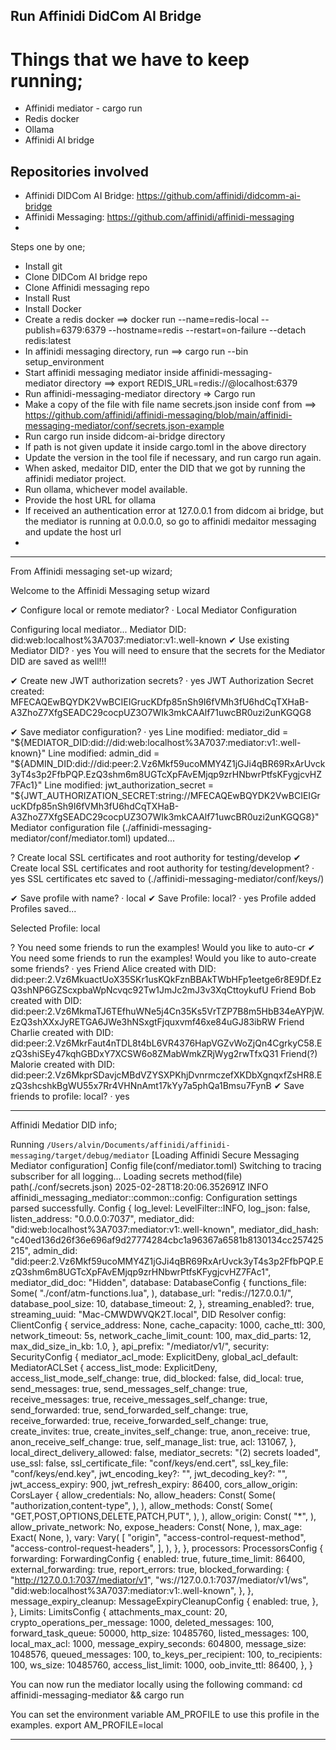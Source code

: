 ## Run Affinidi DidCom AI Bridge

# Things that we have to keep running;

- Affinidi mediator - cargo run
- Redis docker 
- Ollama
- Affinidi AI bridge 

## Repositories involved

- Affinidi DIDCom AI Bridge: https://github.com/affinidi/didcomm-ai-bridge
- Affinidi Messaging: https://github.com/affinidi/affinidi-messaging
- 

Steps one by one;

- Install git
- Clone DIDCom AI bridge repo
- Clone Affinidi messaging repo
- Install Rust 
- Install Docker
- Create a redis docker ==>  docker run --name=redis-local --publish=6379:6379 --hostname=redis --restart=on-failure --detach redis:latest
- In affinidi messaging directory, run ==> cargo run --bin setup_environment
- Start affinidi messaging mediator inside affinidi-messaging-mediator directory ==> export REDIS_URL=redis://@localhost:6379
- Run affinidi-messaging-mediator directory => Cargo run 
- Make a copy of the file with file name secrets.json inside conf from ==> https://github.com/affinidi/affinidi-messaging/blob/main/affinidi-messaging-mediator/conf/secrets.json-example
- Run cargo run inside didcom-ai-bridge directory 
- If path is not given update it inside cargo.toml in the above directory 
- Update the version in the tool file if necessary, and run cargo run again. 
- When asked, medaitor DID, enter the DID that we got by running the affinidi mediator project.
- Run ollama, whichever model available.
- Provide the host URL for ollama
- If received an authentication error at 127.0.0.1 from didcom ai bridge, but the mediator is running at 0.0.0.0, so go to affinidi medaitor messaging and update the host url
- 



----------------------------------------------------------------------------------------------------------------------------------------------------------------------------------------------
From Affinidi messaging set-up wizard;

Welcome to the Affinidi Messaging setup wizard

✔ Configure local or remote mediator? · Local Mediator Configuration

Configuring local mediator...
  Mediator DID: did:web:localhost%3A7037:mediator:v1:.well-known
✔ Use existing Mediator DID? · yes
  You will need to ensure that the secrets for the Mediator DID are saved as well!!!

✔ Create new JWT authorization secrets? · yes
   JWT Authorization Secret created:  MFECAQEwBQYDK2VwBCIEIGrucKDfp85nSh9I6fVMh3fU6hdCqTXHaB-A3ZhoZ7XfgSEADC29cocpUZ3O7WIk3mkCAAlf71uwcBR0uzi2unKGQG8

✔ Save mediator configuration? · yes
  Line modified: mediator_did = "${MEDIATOR_DID:did://did:web:localhost%3A7037:mediator:v1:.well-known}"
  Line modified: admin_did = "${ADMIN_DID:did://did:peer:2.Vz6Mkf59ucoMMY4Z1jGJi4qBR69RxArUvck3yT4s3p2FfbPQP.EzQ3shm6m8UGTcXpFAvEMjqp9zrHNbwrPtfsKFygjcvHZ7FAc1}"
  Line modified: jwt_authorization_secret = "${JWT_AUTHORIZATION_SECRET:string://MFECAQEwBQYDK2VwBCIEIGrucKDfp85nSh9I6fVMh3fU6hdCqTXHaB-A3ZhoZ7XfgSEADC29cocpUZ3O7WIk3mkCAAlf71uwcBR0uzi2unKGQG8}"
  Mediator configuration file (./affinidi-messaging-mediator/conf/mediator.toml) updated...

? Create local SSL certificates and root authority for testing/develop
✔ Create local SSL certificates and root authority for testing/development? · yes
  SSL certificates etc saved to (./affinidi-messaging-mediator/conf/keys/)

✔ Save profile with name? · local
✔ Save Profile: local? · yes
  Profile added
  Profiles saved...

  Selected Profile: local

? You need some friends to run the examples! Would you like to auto-cr
✔ You need some friends to run the examples! Would you like to auto-create some friends? · yes
  Friend Alice created with DID: did:peer:2.Vz6MkuactUoX35SKr1usKQkFznBBAkTWbHFp1eetge6r8E9Df.EzQ3shNP6GZScxpbaWpNcvqc92Tw1JmJc2mJ3v3XqCttoykufU
  Friend Bob created with DID: did:peer:2.Vz6MkmaTJ6TEfhuWNe5j4Cn35Ks5VrTZP7B8m5HbB34eAYPjW.EzQ3shXXxJyRETGA6JWe3hNSxgtFjquxvmf46xe84uGJ83ibRW
  Friend Charlie created with DID: did:peer:2.Vz6MkrFaut4nTDL8t4bL6VR4376HapVGZvWoZjQn4CgrkyC58.EzQ3shiSEy47kqhGBDxY7XCSW6o8ZMabWmkZRjWyg2rwTfxQ31
  Friend(?) Malorie created with DID: did:peer:2.Vz6MkprSDavjcMBdVZYSXPKhjDvnrmczefXKDbXgnqxfZsHR8.EzQ3shcshkBgWU55x7Rr4VHNnAmt17kYy7a5phQa1Bmsu7FynB
✔ Save friends to profile: local? · yes

----------------------------------------------------------------------------------------------------------------------------------------------------------------------------------------------

Affinidi Medatior DID info;

 Running `/Users/alvin/Documents/affinidi/affinidi-messaging/target/debug/mediator`
[Loading Affinidi Secure Messaging Mediator configuration]
Config file(conf/mediator.toml)
Switching to tracing subscriber for all logging...
Loading secrets method(file) path(./conf/secrets.json)
2025-02-28T18:20:06.352691Z  INFO affinidi_messaging_mediator::common::config: Configuration settings parsed successfully.
Config {
    log_level: LevelFilter::INFO,
    log_json: false,
    listen_address: "0.0.0.0:7037",
    mediator_did: "did:web:localhost%3A7037:mediator:v1:.well-known",
    mediator_did_hash: "c40ed136d26f36e696af9d27774284cbc1a96367a6581b8130134cc257425215",
    admin_did: "did:peer:2.Vz6Mkf59ucoMMY4Z1jGJi4qBR69RxArUvck3yT4s3p2FfbPQP.EzQ3shm6m8UGTcXpFAvEMjqp9zrHNbwrPtfsKFygjcvHZ7FAc1",
    mediator_did_doc: "Hidden",
    database: DatabaseConfig {
        functions_file: Some(
            "./conf/atm-functions.lua",
        ),
        database_url: "redis://127.0.0.1/",
        database_pool_size: 10,
        database_timeout: 2,
    },
    streaming_enabled?: true,
    streaming_uuid: "Mac-CMWDWVQK2T.local",
    DID Resolver config: ClientConfig {
        service_address: None,
        cache_capacity: 1000,
        cache_ttl: 300,
        network_timeout: 5s,
        network_cache_limit_count: 100,
        max_did_parts: 12,
        max_did_size_in_kb: 1.0,
    },
    api_prefix: "/mediator/v1/",
    security: SecurityConfig {
        mediator_acl_mode: ExplicitDeny,
        global_acl_default: MediatorACLSet {
            access_list_mode: ExplicitDeny,
            access_list_mode_self_change: true,
            did_blocked: false,
            did_local: true,
            send_messages: true,
            send_messages_self_change: true,
            receive_messages: true,
            receive_messages_self_change: true,
            send_forwarded: true,
            send_forwarded_self_change: true,
            receive_forwarded: true,
            receive_forwarded_self_change: true,
            create_invites: true,
            create_invites_self_change: true,
            anon_receive: true,
            anon_receive_self_change: true,
            self_manage_list: true,
            acl: 131067,
        },
        local_direct_delivery_allowed: false,
        mediator_secrets: "(2) secrets loaded",
        use_ssl: false,
        ssl_certificate_file: "conf/keys/end.cert",
        ssl_key_file: "conf/keys/end.key",
        jwt_encoding_key?: "<hidden>",
        jwt_decoding_key?: "<hidden>",
        jwt_access_expiry: 900,
        jwt_refresh_expiry: 86400,
        cors_allow_origin: CorsLayer {
            allow_credentials: No,
            allow_headers: Const(
                Some(
                    "authorization,content-type",
                ),
            ),
            allow_methods: Const(
                Some(
                    "GET,POST,OPTIONS,DELETE,PATCH,PUT",
                ),
            ),
            allow_origin: Const(
                "*",
            ),
            allow_private_network: No,
            expose_headers: Const(
                None,
            ),
            max_age: Exact(
                None,
            ),
            vary: Vary(
                [
                    "origin",
                    "access-control-request-method",
                    "access-control-request-headers",
                ],
            ),
        },
    },
    processors: ProcessorsConfig {
        forwarding: ForwardingConfig {
            enabled: true,
            future_time_limit: 86400,
            external_forwarding: true,
            report_errors: true,
            blocked_forwarding: {
                "http://127.0.0.1:7037/mediator/v1",
                "ws://127.0.0.1:7037/mediator/v1/ws",
                "did:web:localhost%3A7037:mediator:v1:.well-known",
            },
        },
        message_expiry_cleanup: MessageExpiryCleanupConfig {
            enabled: true,
        },
    },
    Limits: LimitsConfig {
        attachments_max_count: 20,
        crypto_operations_per_message: 1000,
        deleted_messages: 100,
        forward_task_queue: 50000,
        http_size: 10485760,
        listed_messages: 100,
        local_max_acl: 1000,
        message_expiry_seconds: 604800,
        message_size: 1048576,
        queued_messages: 100,
        to_keys_per_recipient: 100,
        to_recipients: 100,
        ws_size: 10485760,
        access_list_limit: 1000,
        oob_invite_ttl: 86400,
    },
}


You can now run the mediator locally using the following command:
  cd affinidi-messaging-mediator && cargo run

You can set the environment variable AM_PROFILE to use this profile in the examples.
  export AM_PROFILE=local

  ----------------------------------------------------------------------------------------------------------------------------------------------------------------------------------------------


